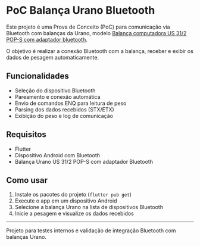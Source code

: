 # PoC Balança Urano Bluetooth

Este projeto é uma Prova de Conceito (PoC) para comunicação via Bluetooth com balanças da Urano, modelo [Balança computadora US 31/2 POP-S com adaptador bluetooth](https://www.urano.com.br/produto/balanca-computadora-us-312-pop-s-com-adaptador-bt/).

O objetivo é realizar a conexão Bluetooth com a balança, receber e exibir os dados de pesagem automaticamente.

## Funcionalidades
- Seleção do dispositivo Bluetooth
- Pareamento e conexão automática
- Envio de comandos ENQ para leitura de peso
- Parsing dos dados recebidos (STX/ETX)
- Exibição do peso e log de comunicação

## Requisitos
- Flutter
- Dispositivo Android com Bluetooth
- Balança Urano US 31/2 POP-S com adaptador Bluetooth

## Como usar
1. Instale os pacotes do projeto (`flutter pub get`)
2. Execute o app em um dispositivo Android
3. Selecione a balança Urano na lista de dispositivos Bluetooth
4. Inicie a pesagem e visualize os dados recebidos

---
Projeto para testes internos e validação de integração Bluetooth com balanças Urano.
